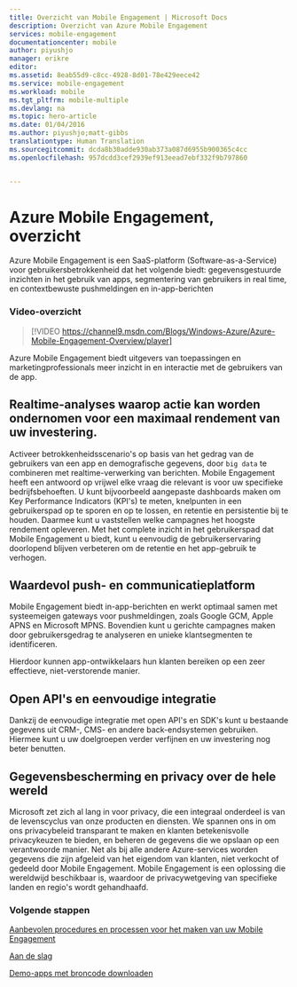 ```yaml
---
title: Overzicht van Mobile Engagement | Microsoft Docs
description: Overzicht van Azure Mobile Engagement
services: mobile-engagement
documentationcenter: mobile
author: piyushjo
manager: erikre
editor: 
ms.assetid: 8eab55d9-c8cc-4928-8d01-78e429eece42
ms.service: mobile-engagement
ms.workload: mobile
ms.tgt_pltfrm: mobile-multiple
ms.devlang: na
ms.topic: hero-article
ms.date: 01/04/2016
ms.author: piyushjo;matt-gibbs
translationtype: Human Translation
ms.sourcegitcommit: dcda8b30adde930ab373a087d6955b900365c4cc
ms.openlocfilehash: 957dcdd3cef2939ef913eead7ebf332f9b797860


---
```

# <a name="azure-mobile-engagement-overview"></a>Azure Mobile Engagement, overzicht
Azure Mobile Engagement is een SaaS-platform (Software-as-a-Service) voor gebruikersbetrokkenheid dat het volgende biedt: gegevensgestuurde inzichten in het gebruik van apps, segmentering van gebruikers in real time, en contextbewuste pushmeldingen en in-app-berichten

### <a name="overview-video"></a>Video-overzicht
> [!VIDEO https://channel9.msdn.com/Blogs/Windows-Azure/Azure-Mobile-Engagement-Overview/player]
> 
> 

Azure Mobile Engagement biedt uitgevers van toepassingen en marketingprofessionals meer inzicht in en interactie met de gebruikers van de app.

## <a name="real-time-actionable-analytics-to-maximize-return-on-investment"></a>Realtime-analyses waarop actie kan worden ondernomen voor een maximaal rendement van uw investering.
Activeer betrokkenheidsscenario's op basis van het gedrag van de gebruikers van een app en demografische gegevens, door `big data` te combineren met realtime-verwerking van berichten. Mobile Engagement heeft een antwoord op vrijwel elke vraag die relevant is voor uw specifieke bedrijfsbehoeften. U kunt bijvoorbeeld aangepaste dashboards maken om Key Performance Indicators (KPI's) te meten, knelpunten in een gebruikerspad op te sporen en op te lossen, en retentie en persistentie bij te houden. Daarmee kunt u vaststellen welke campagnes het hoogste rendement opleveren. Met het complete inzicht in het gebruikerspad dat Mobile Engagement u biedt, kunt u eenvoudig de gebruikerservaring doorlopend blijven verbeteren om de retentie en het app-gebruik te verhogen.

## <a name="value-added-push-and-communications-platform"></a>Waardevol push- en communicatieplatform
Mobile Engagement biedt in-app-berichten en werkt optimaal samen met systeemeigen gateways voor pushmeldingen, zoals Google GCM, Apple APNS en Microsoft MPNS. Bovendien kunt u gerichte campagnes maken door gebruikersgedrag te analyseren en unieke klantsegmenten te identificeren.

Hierdoor kunnen app-ontwikkelaars hun klanten bereiken op een zeer effectieve, niet-verstorende manier.

## <a name="open-apis-and-ease-of-integration"></a>Open API's en eenvoudige integratie
Dankzij de eenvoudige integratie met open API's en SDK's kunt u bestaande gegevens uit CRM-, CMS- en andere back-endsystemen gebruiken.  Hiermee kunt u uw doelgroepen verder verfijnen en uw investering nog beter benutten.

## <a name="data-protection-privacy-across-the-globe"></a>Gegevensbescherming en privacy over de hele wereld
Microsoft zet zich al lang in voor privacy, die een integraal onderdeel is van de levenscyclus van onze producten en diensten. We spannen ons in om ons privacybeleid transparant te maken en klanten betekenisvolle privacykeuzen te bieden, en beheren de gegevens die we opslaan op een verantwoorde manier. Net als bij alle andere Azure-services worden gegevens die zijn afgeleid van het eigendom van klanten, niet verkocht of gedeeld door Mobile Engagement. Mobile Engagement is een oplossing die wereldwijd beschikbaar is, waardoor de privacywetgeving van specifieke landen en regio's wordt gehandhaafd.

### <a name="next-steps"></a>Volgende stappen
[Aanbevolen procedures en processen voor het maken van uw Mobile Engagement](mobile-engagement-getting-started-best-practices.md)

[Aan de slag](/index.md)

[Demo-apps met broncode downloaden](https://aka.ms/azmedemoapps)




<!--HONumber=Dec16_HO1-->


